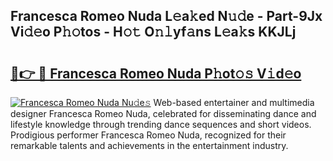 ## Francesca Romeo Nuda L𝚎a𝚔ed N𝚞𝚍e - Part-9Jx Vi𝚍𝚎o P𝚑𝚘tos - H𝚘𝚝 O𝚗𝚕yf𝚊ns L𝚎a𝚔s KKJLj

# <h2><a href="http://kf73vv.oniu.top/?m=Francesca+Romeo+Nuda">🔗👉 🔴 Francesca Romeo Nuda P𝚑ot𝚘𝚜 V𝚒d𝚎o</a></h2>

[![Francesca Romeo Nuda Nu𝚍e𝚜](https://i.imgur.com/0qMVB7G.gif)](http://kf73vv.oniu.top/?m=Francesca+Romeo+Nuda)
Web-based entertainer and multimedia designer Francesca Romeo Nuda, celebrated for disseminating dance and lifestyle knowledge through trending dance sequences and short videos. Prodigious performer Francesca Romeo Nuda, recognized for their remarkable talents and achievements in the entertainment industry.  
